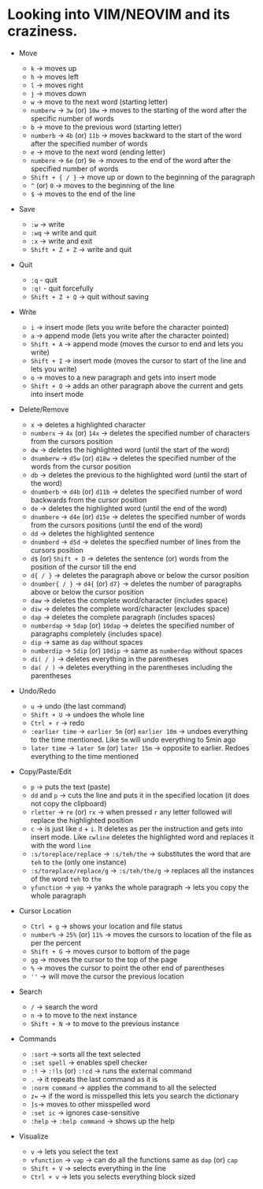 # Looking into VIM/NEOVIM and its craziness.

* Move        

    - `k` -> moves up
    - `h` -> moves left
    - `l` -> moves right
    - `j` -> moves down
    - `w` -> move to the next word (starting letter)
    - `numberw` -> `3w` (or) `10w` -> moves to the starting of the word after the specific number of words
    - `b` -> move to the previous word (starting letter)
    - `numberb` -> `4b` (or) `11b` -> moves backward to the start of the word after the specified number of words
    - `e` -> move to the next word (ending letter)
    - `numbere` -> `6e` (or) `9e` -> moves to the end of the word after the specified number of words
    - `Shift + { / }` -> move up or down to the beginning of the paragraph
    - `^` (or) `0` -> moves to the beginning of the line
    - `$` -> moves to the end of the line


* Save
    - `:w` -> write
    - `:wq` -> write and quit
    - `:x` -> write and exit
    - `Shift + Z + Z` -> write and quit


* Quit
    - `:q` - quit
    - `:q!` - quit forcefully
    - `Shift + Z + Q` -> quit without saving


* Write
    - `i` -> insert mode (lets you write before the character pointed)
    - `a` -> append mode (lets you write after the character pointed)
    - `Shift + A` -> append mode (moves the cursor to end and lets you write)
    - `Shift + I` -> insert mode (moves the cursor to start of the line and lets you write)
    - `o` -> moves to a new paragraph and gets into insert mode
    - `Shift + O` -> adds an other paragraph above the current and gets into insert mode


* Delete/Remove
    - `x` -> deletes a highlighted character
    - `numberx` -> `4x` (or) `14x` -> deletes the specified number of characters from the cursors position
    - `dw` -> deletes the highlighted word (until the start of the word)
    - `dnumberw` -> `d5w` (or) `d18w` -> deletes the specified number of the words from the cursor position
    - `db` -> deletes the previous to the highlighted word (until the start of the word)
    - `dnumberb` -> `d4b` (or) `d11b` -> deletes the specified number of word backwards from the cursor position
    - `de` -> deletes the highlighted word (until the end of the word)
    - `dnumbere` -> `d4e` (or) `d15e` -> deletes the specified number of words from the cursors positions (until the end of the word)
    - `dd` -> deletes the highlighted sentence
    - `dnumberd` -> `d5d` -> deletes the specified number of lines from the cursors position
    - `d$` (or) `Shift + D` -> deletes the sentence (or) words from the position of the cursor till the end
    - `d{ / }` -> deletes the paragraph above or below the cursor position
    - `dnumber{ / }` -> `d4{` (or) `d7}` -> deletes the number of paragraphs above or below the cursor position
    - `daw` -> deletes the complete word/character (includes space)
    - `diw` -> deletes the complete word/character (excludes space)
    - `dap` -> deletes the complete paragraph (includes spaces)
    - `numberdap` -> `5dap` (or) `10dap` -> deletes the specified number of paragraphs completely (includes space)
    - `dip` -> same as `dap` without spaces
    - `numberdip` -> `5dip` (or) `10dip` -> same as `numberdap` without spaces
    - `di( / )` -> deletes everything in the parentheses
    - `da( / )` -> deletes everything in the parentheses including the parentheses


* Undo/Redo
    - `u` -> undo (the last command)
    - `Shift + U` -> undoes the whole line
    - `Ctrl + r` -> redo
    - `:earlier time` -> `earlier 5m` (or) `earlier 10m` -> undoes everything to the time mentioned. Like `5m` will undo everything to 5min ago
    - `later time` -> `later 5m` (or) `later 15m` -> opposite to earlier. Redoes everything to the time mentioned


* Copy/Paste/Edit
    - `p` -> puts the text (paste)
    - `dd` and `p` -> cuts the line and puts it in the specified location (it does not copy the clipboard)
    - `rletter` -> `re` (or) `rx` -> when pressed `r` any letter followed will replace the highlighted position
    - `c` -> is just like `d` + `i`. It deletes as per the instruction and gets into insert mode. Like `cwline` deletes the highlighted word and replaces it with the word `line`
    - `:s/toreplace/replace` -> `:s/teh/the` -> substitutes the word that are `teh` to `the` (only one instance)
    - `:s/toreplace/replace/g` -> `:s/teh/the/g` -> replaces all the instances of the word `teh` to `the`
    - `yfunction` -> `yap` -> yanks the whole paragraph -> lets you copy the whole paragraph


* Cursor Location
    - `Ctrl + g` -> shows your location and file status
    - `number%` -> `25%` (or) `11%` -> moves the cursors to location of the file as per the percent
    - `Shift + G` -> moves cursor to bottom of the page
    - `gg` -> moves the cursor to the top of the page
    - `%` -> moves the cursor to point the other end of parentheses
    - `''` -> will move the cursor the previous location


* Search
    - `/` -> search the word
    - `n` -> to move to the next instance
    - `Shift + N` -> to move to the previous instance


* Commands
    - `:sort` -> sorts all the text selected
    - `:set spell` -> enables spell checker
    - `:!` -> `:!ls` (or) `:!cd` -> runs the external command
    - `.` -> it repeats the last command as it is
    - `:norm command` -> applies the command to all the selected
    - `z=` -> if the word is misspelled this lets you search the dictionary
    - `]s`-> moves to other misspelled word
    - `:set ic` -> ignores case-sensitive
    - `:help` -> `:help command` -> shows up the help


* Visualize
    - `v` -> lets you select the text
    - `vfunction` -> `vap` -> can do all the functions same as `dap` (or) `cap`
    - `Shift + V` -> selects everything in the line
    - `Ctrl + v` -> lets you selects everything block sized
